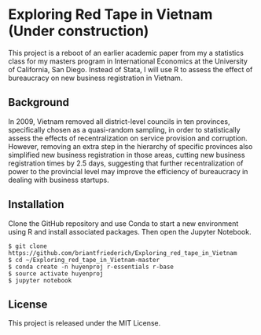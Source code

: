 # Exploring Red Tape in Vietnam (Under construction)

This project is a reboot of an earlier academic paper from my a statistics class for my masters program in International
Economics at the University of California, San Diego. Instead of Stata, I will use R to assess the effect of bureaucracy 
on new business registration in Vietnam.

## Background 

In 2009, Vietnam removed all district-level councils in ten provinces, specifically chosen as a quasi-random sampling, 
in order to statistically assess the effects of recentralization on service provision and corruption. 
However, removing an extra step in the hierarchy of specific provinces also simplified new business registration in those areas, 
cutting new business registration times by 2.5 days, suggesting that further recentralization of power to the provincial level 
may improve the efficiency of bureaucracy in dealing with business startups.

## Installation

Clone the GitHub repository and use Conda to start a new environment using R and install associated packages. 
Then open the Jupyter Notebook.

```
$ git clone https://github.com/briantfriederich/Exploring_red_tape_in_Vietnam
$ cd ~/Exploring_red_tape_in_Vietnam-master
$ conda create -n huyenproj r-essentials r-base
$ source activate huyenproj
$ jupyter notebook
```

## License

This project is released under the MIT License.

